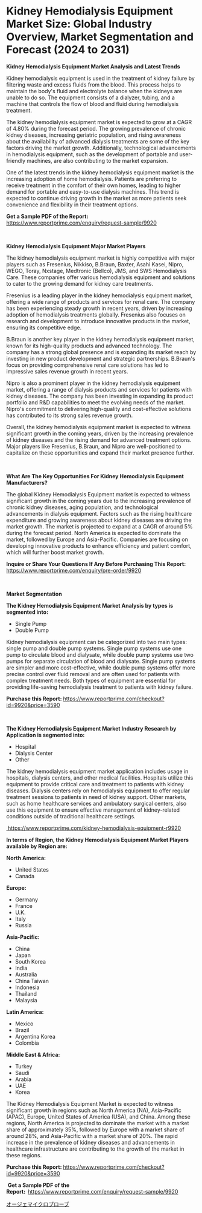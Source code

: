 <p><h1>Kidney Hemodialysis Equipment Market Size: Global Industry Overview, Market Segmentation and Forecast (2024 to 2031)</h1></p><p><strong>Kidney Hemodialysis Equipment Market Analysis and Latest Trends</strong></p>
<p><p>Kidney hemodialysis equipment is used in the treatment of kidney failure by filtering waste and excess fluids from the blood. This process helps to maintain the body's fluid and electrolyte balance when the kidneys are unable to do so. The equipment consists of a dialyzer, tubing, and a machine that controls the flow of blood and fluid during hemodialysis treatment.</p><p>The kidney hemodialysis equipment market is expected to grow at a CAGR of 4.80% during the forecast period. The growing prevalence of chronic kidney diseases, increasing geriatric population, and rising awareness about the availability of advanced dialysis treatments are some of the key factors driving the market growth. Additionally, technological advancements in hemodialysis equipment, such as the development of portable and user-friendly machines, are also contributing to the market expansion.</p><p>One of the latest trends in the kidney hemodialysis equipment market is the increasing adoption of home hemodialysis. Patients are preferring to receive treatment in the comfort of their own homes, leading to higher demand for portable and easy-to-use dialysis machines. This trend is expected to continue driving growth in the market as more patients seek convenience and flexibility in their treatment options.</p></p>
<p><strong>Get a Sample PDF of the Report:&nbsp;</strong> <a href="https://www.reportprime.com/enquiry/request-sample/9920">https://www.reportprime.com/enquiry/request-sample/9920</a></p>
<p>&nbsp;</p>
<p><strong>Kidney Hemodialysis Equipment Major Market Players</strong></p>
<p><p>The kidney hemodialysis equipment market is highly competitive with major players such as Fresenius, Nikkiso, B.Braun, Baxter, Asahi Kasei, Nipro, WEGO, Toray, Nxstage, Medtronic (Bellco), JMS, and SWS Hemodialysis Care. These companies offer various hemodialysis equipment and solutions to cater to the growing demand for kidney care treatments.</p><p>Fresenius is a leading player in the kidney hemodialysis equipment market, offering a wide range of products and services for renal care. The company has been experiencing steady growth in recent years, driven by increasing adoption of hemodialysis treatments globally. Fresenius also focuses on research and development to introduce innovative products in the market, ensuring its competitive edge.</p><p>B.Braun is another key player in the kidney hemodialysis equipment market, known for its high-quality products and advanced technology. The company has a strong global presence and is expanding its market reach by investing in new product development and strategic partnerships. B.Braun's focus on providing comprehensive renal care solutions has led to impressive sales revenue growth in recent years.</p><p>Nipro is also a prominent player in the kidney hemodialysis equipment market, offering a range of dialysis products and services for patients with kidney diseases. The company has been investing in expanding its product portfolio and R&D capabilities to meet the evolving needs of the market. Nipro's commitment to delivering high-quality and cost-effective solutions has contributed to its strong sales revenue growth.</p><p>Overall, the kidney hemodialysis equipment market is expected to witness significant growth in the coming years, driven by the increasing prevalence of kidney diseases and the rising demand for advanced treatment options. Major players like Fresenius, B.Braun, and Nipro are well-positioned to capitalize on these opportunities and expand their market presence further.</p></p>
<p>&nbsp;</p>
<p><strong>What Are The Key Opportunities For Kidney Hemodialysis Equipment Manufacturers?</strong></p>
<p><p>The global Kidney Hemodialysis Equipment market is expected to witness significant growth in the coming years due to the increasing prevalence of chronic kidney diseases, aging population, and technological advancements in dialysis equipment. Factors such as the rising healthcare expenditure and growing awareness about kidney diseases are driving the market growth. The market is projected to expand at a CAGR of around 5% during the forecast period. North America is expected to dominate the market, followed by Europe and Asia-Pacific. Companies are focusing on developing innovative products to enhance efficiency and patient comfort, which will further boost market growth.</p></p>
<p><strong>Inquire or Share Your Questions If Any Before Purchasing This Report:</strong> <a href="https://www.reportprime.com/enquiry/pre-order/9920">https://www.reportprime.com/enquiry/pre-order/9920</a></p>
<p>&nbsp;</p>
<p><strong>Market Segmentation</strong></p>
<p><strong>The Kidney Hemodialysis Equipment Market Analysis by types is segmented into:</strong></p>
<p><ul><li>Single Pump</li><li>Double Pump</li></ul></p>
<p><p>Kidney hemodialysis equipment can be categorized into two main types: single pump and double pump systems. Single pump systems use one pump to circulate blood and dialysate, while double pump systems use two pumps for separate circulation of blood and dialysate. Single pump systems are simpler and more cost-effective, while double pump systems offer more precise control over fluid removal and are often used for patients with complex treatment needs. Both types of equipment are essential for providing life-saving hemodialysis treatment to patients with kidney failure.</p></p>
<p><strong>Purchase this Report:&nbsp;</strong><a href="https://www.reportprime.com/checkout?id=9920&price=3590">https://www.reportprime.com/checkout?id=9920&price=3590</a></p>
<p>&nbsp;</p>
<p><strong>The Kidney Hemodialysis Equipment Market Industry Research by Application is segmented into:</strong></p>
<p><ul><li>Hospital</li><li>Dialysis Center</li><li>Other</li></ul></p>
<p><p>The kidney hemodialysis equipment market application includes usage in hospitals, dialysis centers, and other medical facilities. Hospitals utilize this equipment to provide critical care and treatment to patients with kidney diseases. Dialysis centers rely on hemodialysis equipment to offer regular treatment sessions to patients in need of kidney support. Other markets, such as home healthcare services and ambulatory surgical centers, also use this equipment to ensure effective management of kidney-related conditions outside of traditional healthcare settings.</p></p>
<p><a href="https://www.reportprime.com/kidney-hemodialysis-equipment-r9920">&nbsp;https://www.reportprime.com/kidney-hemodialysis-equipment-r9920</a></p>
<p><strong>In terms of Region, the Kidney Hemodialysis Equipment Market Players available by Region are:</strong></p>
<p>
    <p> <strong> North America: </strong>
        <ul>
            <li>United States</li>
            <li>Canada</li>
        </ul>
        </p> 
    <p> <strong> Europe: </strong>
        <ul>
            <li>Germany</li>
            <li>France</li>
            <li>U.K.</li>
            <li>Italy</li>
            <li>Russia</li>
        </ul>
        </p> 
    <p> <strong> Asia-Pacific: </strong>
        <ul>
            <li>China</li>
            <li>Japan</li>
            <li>South Korea</li>
            <li>India</li>
            <li>Australia</li>
            <li>China Taiwan</li>
            <li>Indonesia</li>
            <li>Thailand</li>
            <li>Malaysia</li>
        </ul>
        </p> 
    <p> <strong> Latin America: </strong>
        <ul>
            <li>Mexico</li>
            <li>Brazil</li>
            <li>Argentina Korea</li>
            <li>Colombia</li>
        </ul>
        </p> 
    <p> <strong> Middle East & Africa: </strong>
        <ul>
            <li>Turkey</li>
            <li>Saudi</li>
            <li>Arabia</li>
            <li>UAE</li>
            <li>Korea</li>
        </ul>
    </p>
    </p>
<p><p>The Kidney Hemodialysis Equipment Market is expected to witness significant growth in regions such as North America (NA), Asia-Pacific (APAC), Europe, United States of America (USA), and China. Among these regions, North America is projected to dominate the market with a market share of approximately 35%, followed by Europe with a market share of around 28%, and Asia-Pacific with a market share of 20%. The rapid increase in the prevalence of kidney diseases and advancements in healthcare infrastructure are contributing to the growth of the market in these regions.</p></p>
<p><strong>Purchase this Report: </strong><a href="https://www.reportprime.com/checkout?id=9920&price=3590">https://www.reportprime.com/checkout?id=9920&price=3590</a></p>
<p>&nbsp;<strong>Get a Sample PDF of the Report:&nbsp;&nbsp;</strong><a href="https://www.reportprime.com/enquiry/request-sample/9920">https://www.reportprime.com/enquiry/request-sample/9920</a></p>
<p><strong></strong></p>
<p><p><a href="https://github.com/SimeonBode1/Market-Research-Report-List-1/blob/main/411408279046.md">オージェマイクロプローブ</a></p></p>